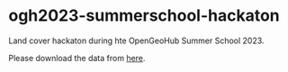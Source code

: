 # ogh2023-summerschool-hackaton
Land cover hackaton during hte OpenGeoHub Summer School 2023.

Please download the data from [here]("https://drive.google.com/drive/u/0/folders/1w2qmZfRb9bQFI6w9i-vXl-uSzaMNNkI1").
